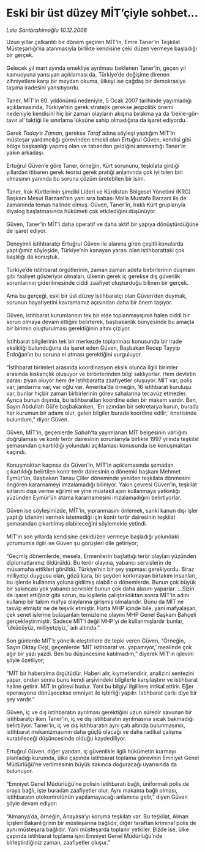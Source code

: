 # Eski bir üst düzey MİT’çiyle sohbet...

*Lale Sarıibrahimoğlu 10.12.2008*

<div class="taraf_structure_2col_1zq">
<div class="margen_n">



 <p>Uzun yıllar çalkantılı bir dönem geçiren MİT’in, Emre Taner’in Teşkilat Müsteşarlığı’na atanmasıyla birlikte kendisine çeki düzen vermeye başladığı bir gerçek. <br/><br/>Gelecek yıl mart ayında emekliye ayrılması beklenen Taner’in, geçen yıl kamuoyuna yansıyan açıklaması da, Türkiye’de değişime direnen zihniyetlere karşı bir meydan okuma, ülkeyi ise çağdaş bir demokrasiye taşıma iradesini yansıtıyordu. <br/><br/>Taner, MİT’in 80. yıldönümü nedeniyle, 5 Ocak 2007 tarihinde yayımladığı açıklamasında, Türkiye’nin gerek stratejik gerekse jeopolitik önemi nedeniyle kendisini hiç bir zaman olayların akışına bırakma ya da ‘bekle-gör-tavır al’ taktiği ile sınırlama lüksüne sahip olmadığına da işaret ediyordu. <br/><br/>Gerek <i>Today’s Zaman</i>, gerekse <i>Taraf</i> adına söyleşi yaptığım MİT’in müsteşar yardımcılığı görevinden emekli olan Ertuğrul Güven, kendisi gibi bölge başkanlığı yapmış olan ve tabandan geldiğini anımsattığı Taner’in yakın arkadaşı. <br/><br/>Ertuğrul Güven’e göre Taner, örneğin, Kürt sorununu, teşkilata girdiği yıllardan itibaren gerek teorisi gerek pratiği anlamında çok iyi bilen biri olmasının yanında bu soruna çözüm üretebilen bir isim. <br/><br/>Taner, Irak Kürtlerinin şimdiki Lideri ve Kürdistan Bölgesel Yönetimi (KRG) Başkanı Mesut Barzani’nin yanı sıra babası Molla Mustafa Barzani ile de zamanında temas halinde olmuş. Güven, Taner’in, Iraklı Kürt gruplarıyla diyalog başlatmasında hükümeti çok etkilediğini düşünüyor. <br/><br/>Güven, Taner’in MİT’i daha operatif ve daha aktif bir yapıya dönüştürdüğüne de işaret ediyor. <br/><br/>Deneyimli istihbaratçı Ertuğrul Güven ile alanına giren çeşitli konularda yaptığımız söyleşide, Türkiye’nin kanayan yarası olan istihbarattaki çok başlılığı da konuştuk. <br/><br/>Türkiye’de istihbarat örgütlerinin, zaman zaman adeta birbirlerinin düşmanı gibi faaliyet gösteriyor olmaları, ülkenin gerek iç gerekse dış güvenlik sorunlarının giderilmesinde ciddi zaafiyet oluşturduğu bilinen bir gerçek. <br/><br/>Ama bu gerçeği, eski bir üst düzey istihbaratçı olan Güven’den duymak, sorunun hayatiyetini kavramamız açısından daha bir önem taşıyor. <br/><br/>Güven, istihbarat kurumlarının tek bir elde toplanmayışının halen ciddi bir sorun olmaya devam ettiğini belirterek, başbakanlık bünyesinde bu amaçla bir birimin oluşturulması gerektiğinin altını çiziyor. <br/><br/>İstihbarat bilgilerinin tek bir merkezde toplanması konusunda bir irade eksikliği bulunduğuna da işaret eden Güven, Başbakan Recep Tayyip Erdoğan’ın bu soruna el atması gerektiğini vurguluyor. <br/><br/>“İstihbarat birimleri arasında koordinasyon eksik olunca ilgili birimler arasında kıskançlık oluşuyor ve birbirlerinden bilgi saklıyorlar. Hem devletin parası ziyan oluyor hem de istihbaratta zaafiyetler oluşuyor. MİT var, polis var, jandarma var, var oğlu var. Amerika’da örneğin, 16 istihbarat kuruluşu var, bunlar hiçbir zaman birbirlerinin görev sahalarına tecavüz etmezler. Ayrıca bunun dışında, bu istihbaratları koordine eden bir makam vardır. Ben, Sayın Abdullah Gül’e başbakanken, ‘En azından bir sekretarya kurun, burada her kurumun bir adamı olur, gelen bilgiler burada koordine edilir,’ önerisinde bulundum,” diyor Güven. <br/><br/>Güven, MİT’in, geçenlerde <i>Sabah</i>’ta yayımlanan MİT belgesinin varlığını doğrulaması ve kontr terör dairesinin sorunlarıyla birlikte 1997 yılında teşkilat şemasından çıkartıldığı yolundaki açıklaması konusunda ise konuşmaktan kaçındı. <br/><br/>Konuşmaktan kaçınsa da Güven’in, MİT’in açıklamasında şemadan çıkartıldığı belirtilen kontr terör dairesinin o dönemki başkanı Mehmet Eymür’ün, Başbakan Tansu Çiller döneminde yeniden teşkilata dönmesini öngören kararnameyi imzalamadığı biliniyor. Yakın çevresi Güven’in, teşkilat sırlarını dışa verme eğilimi ve yine müstakil ajan kullanmaya yatkınlığı yüzünden Eymür’ün atama kararnamesini imzalamadığını belirtiyorlar. <br/><br/>Güven ise söyleşimizde, MİT’in, yıpranmasını önlemek, sanki kanun dışı işler yaptığı izlenimi vermek istemediği için kontr terör dairesinin teşkilat şemasından çıkartılmış olabileceğini söylemekle yetindi. <br/><br/>MİT’in son yıllarda kendisine çekidüzen vermeye başladığı yolundaki yorumumla ilgili ise Güven şu görüşleri dile getiriyor; <br/><br/>“Geçmiş dönemlerde, mesela, Ermenilerin başlattığı terör olayları yüzünden diplomatlarımız öldürüldü. Bu terör olayına, yabancı servislerin de müsamaha ettikleri görüldü. Türkiye’nin bir şey yapması gerekiyordu. Biraz milliyetçi duygusu olan, gözü kara, bir şeyden korkmayan birtakım insanları, bu işlerde kullanma yoluna gidilmiş olabilir o dönemlerde. Bunun çok büyük bir sakıncası yok yabancı servisler bunun çok daha alasını yaparlar. ...Sizin de işaret ettiğiniz gibi sorun, bu kişilerin çalıştırıldıktan sonra MİT’in adını kullanıp bir takım mafya olaylarına girişmiş olmalarıdır. Bunu da MİT ne tasvip etmiştir ne de teşvik etmiştir. Hatta MHP içinde bile, yani mafyalaşan, çek senet işlerine bulaşanları temizleme olayını MHP Genel Başkanı Bahçeli gerçekleştirmiştir. Sadece MİT’i değil MHP’yi de kullanmışlardır bunlar, ‘ülkücüyüz, milliyetçiyiz,’ adı altında.” <br/><br/>Son günlerde MİT’e yönelik eleştirilere de tepki veren Güven, “Örneğin, Sayın Oktay Ekşi, geçenlerde ‘MİT istihbarat vs. yapamıyor,’ mealinde çok ağır bir yazı yazdı. Ben bu düşüncesine katılmadım,” diyerek MİT’in işlevini şöyle özetliyor; <br/><br/>“MİT bir haberalma örgütüdür. Haberi alır, kıymetlendirir, analizini sentezini yapar, ondan sonra bunu kendi arşivindeki bilgilerle karşılaştırır ve istihbarat haline getirir. MİT in görevi budur. Yani bu bilgiyi ilgililere intikal ettirir. Eğer operasyona dönüşecekse emniyet ile işbirliği yapılır. İstihbarat çarkı diye bir şey vardır.” <br/><br/>Güven, iç ve dış istihbaratın ayrılması gerektiğini uzun süredir savunan bir istihbaratçı iken Taner’in, iç ve dış istihbaratın ayrılmasına sıcak bakmadığı belirtiliyor. Taner’in, iç ve dış istihbaratın aynı çatı altında bulunmasının, istihbarat mekanizmasının daha güçlü olacağı ve daha radikal çalışma kurabileceği düşüncesinde olduğu kaydediliyor. <br/><br/>Ertuğrul Güven, diğer yandan, iç güvenlikle ilgili hükümetin kurmayı planladığı kurumda, ülke çapında istihbarat toplama görevinin Emniyet Genel Müdürlüğü’ne verilmesinin büyük sakınca doğuracağı uyarısında da bulunuyor. <br/><br/>“Emniyet Genel Müdürlüğü’ne polisin istihbaratı bağlı, üniformalı polis de oraya bağlı, işte buradan zaafiyetler olur. Aynı makama bağlı olması, istihbaratın otokontrolünün yapılamayacağı anlamına gelir,” diyen Güven şöyle devam ediyor: <br/><br/>“Almanya’da, örneğin, Anayasa’yı koruma teşkilatı var. Bu teşkilat, Alman İçişleri Bakanlığı’nın bir müsteşarına bağlıdır, diğer taraftan kriminal polis de aynı müsteşara bağlıdır. Yani müsteşarda toplanır yetkiler. Bizde ise, ülke çapında istihbarat toplama işini Emniyet Genel Müdürlüğü’nde birleştirdiğiniz zaman, zaafiyetler oluşur.” </p>

<br/>


<div id="taraf_not">
</div>

</div>


</div>
